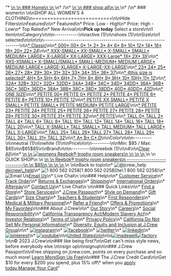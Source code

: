 "*   [\n    \n    ### Home\n    \n    ](/)\n*   /\n*   [\n    \n    ### shop all\n    \n    ](/all)\n*   /\n*   ### women\n    \n\nSHOP ALL WOMEN'S 4 CLOTHING\n===========================\n\nHide Filters\n\nFeatured\n\n*   Featured\n*   Price: Low - High\n*   Price: High - Low\n*   Top Rated\n*   New Arrival\n\n**Pick up today** Select a store\n\n1 item\n\nCategory\n\n\n------------\n\n[](/all/womens/categories/clothing?sub-categories=womens-shopall-active&crawl=no&size=4%20MEDIUM)active (1)\n\n[](/all/womens/categories/clothing?sub-categories=womens-shopall-shoes&crawl=no&size=4%20MEDIUM)shoes (1)\n\nSize\n\n1 selected[](/all/womens/categories/clothing?crawl=no)\n\n\n\n\n------------------------------------------------------------------\n\n[*   Classic](/all/womens/categories/clothing?crawl=no&fit=Classic&size=4%20MEDIUM)\n\n[*   000](/all/womens/categories/clothing?crawl=no&size=000,4%20MEDIUM)[*   00](/all/womens/categories/clothing?crawl=no&size=00,4%20MEDIUM)[*   0](/all/womens/categories/clothing?crawl=no&size=0,4%20MEDIUM)[*   1](/all/womens/categories/clothing?crawl=no&size=1,4%20MEDIUM)[*   2](/all/womens/categories/clothing?crawl=no&size=2,4%20MEDIUM)[*   3](/all/womens/categories/clothing?crawl=no&size=3,4%20MEDIUM)[*   4](/all/womens/categories/clothing?crawl=no&size=4,4%20MEDIUM)[*   6](/all/womens/categories/clothing?crawl=no&size=4%20MEDIUM,6)[*   8](/all/womens/categories/clothing?crawl=no&size=4%20MEDIUM,8)[*   10](/all/womens/categories/clothing?crawl=no&size=10,4%20MEDIUM)[*   12](/all/womens/categories/clothing?crawl=no&size=12,4%20MEDIUM)[*   14](/all/womens/categories/clothing?crawl=no&size=14,4%20MEDIUM)[*   16](/all/womens/categories/clothing?crawl=no&size=16,4%20MEDIUM)[*   18](/all/womens/categories/clothing?crawl=no&size=18,4%20MEDIUM)[*   20](/all/womens/categories/clothing?crawl=no&size=20,4%20MEDIUM)[*   22](/all/womens/categories/clothing?crawl=no&size=22,4%20MEDIUM)[*   24](/all/womens/categories/clothing?crawl=no&size=24,4%20MEDIUM)\n\n[*   XXX-SMALL](/all/womens/categories/clothing?crawl=no&size=4%20MEDIUM,XXX-SMALL)[*   XX-SMALL](/all/womens/categories/clothing?crawl=no&size=4%20MEDIUM,XX-SMALL)[*   X-SMALL](/all/womens/categories/clothing?crawl=no&size=4%20MEDIUM,X-SMALL)[*   SMALL](/all/womens/categories/clothing?crawl=no&size=4%20MEDIUM,SMALL)[*   MEDIUM](/all/womens/categories/clothing?crawl=no&size=4%20MEDIUM,MEDIUM)[*   LARGE](/all/womens/categories/clothing?crawl=no&size=4%20MEDIUM,LARGE)[*   X-LARGE](/all/womens/categories/clothing?crawl=no&size=4%20MEDIUM,X-LARGE)[*   XX-LARGE](/all/womens/categories/clothing?crawl=no&size=4%20MEDIUM,XX-LARGE)[*   XXX-Large](/all/womens/categories/clothing?crawl=no&size=4%20MEDIUM,XXXL)[*   1X](/all/womens/categories/clothing?crawl=no&size=1X,4%20MEDIUM)[*   2X](/all/womens/categories/clothing?crawl=no&size=2X,4%20MEDIUM)[*   3X](/all/womens/categories/clothing?crawl=no&size=3X,4%20MEDIUM)\n\n[*   XXS-XSMALL](/all/womens/categories/clothing?crawl=no&size=4%20MEDIUM,XXS-XSMALL)[*   X-SMALL/SMALL](/all/womens/categories/clothing?crawl=no&size=4%20MEDIUM,X-SMALL%2FSMALL)[*   SMALL-MEDIUM](/all/womens/categories/clothing?crawl=no&size=4%20MEDIUM,SMALL-MEDIUM)[*   MEDIUM LARGE](/all/womens/categories/clothing?crawl=no&size=4%20MEDIUM,MEDIUM%20LARGE)[*   MEDIUM-LARGE](/all/womens/categories/clothing?crawl=no&size=4%20MEDIUM,MEDIUM-LARGE)[*   LARGE-XLARGE](/all/womens/categories/clothing?crawl=no&size=4%20MEDIUM,LARGE-XLARGE)[*   X-LARGE-XX-LARGE](/all/womens/categories/clothing?crawl=no&size=4%20MEDIUM,X-LARGE-XX-LARGE)\n\n[*   23](/all/womens/categories/clothing?crawl=no&size=23,4%20MEDIUM)[*   24](/all/womens/categories/clothing?crawl=no&size=24G,4%20MEDIUM)[*   25](/all/womens/categories/clothing?crawl=no&size=25,4%20MEDIUM)[*   26](/all/womens/categories/clothing?crawl=no&size=26,4%20MEDIUM)[*   27](/all/womens/categories/clothing?crawl=no&size=27,4%20MEDIUM)[*   28](/all/womens/categories/clothing?crawl=no&size=28,4%20MEDIUM)[*   29](/all/womens/categories/clothing?crawl=no&size=29,4%20MEDIUM)[*   30](/all/womens/categories/clothing?crawl=no&size=30,4%20MEDIUM)[*   31](/all/womens/categories/clothing?crawl=no&size=31,4%20MEDIUM)[*   32](/all/womens/categories/clothing?crawl=no&size=32,4%20MEDIUM)[*   33](/all/womens/categories/clothing?crawl=no&size=33,4%20MEDIUM)[*   34](/all/womens/categories/clothing?crawl=no&size=34,4%20MEDIUM)[*   35](/all/womens/categories/clothing?crawl=no&size=35,4%20MEDIUM)[*   36](/all/womens/categories/clothing?crawl=no&size=36,4%20MEDIUM)[*   37](/all/womens/categories/clothing?crawl=no&size=37,4%20MEDIUM)\n\n[*   4this size is selected](/all/womens/categories/clothing?crawl=no)[*   4H](/all/womens/categories/clothing?crawl=no&size=4%20MEDIUM,4H%20MEDIUM)[*   5](/all/womens/categories/clothing?crawl=no&size=4%20MEDIUM,5%20MEDIUM)[*   5H](/all/womens/categories/clothing?crawl=no&size=4%20MEDIUM,5H%20MEDIUM)[*   6](/all/womens/categories/clothing?crawl=no&size=4%20MEDIUM,6%20MEDIUM)[*   6H](/all/womens/categories/clothing?crawl=no&size=4%20MEDIUM,6H%20MEDIUM)[*   7](/all/womens/categories/clothing?crawl=no&size=4%20MEDIUM,7%20MEDIUM)[*   7H](/all/womens/categories/clothing?crawl=no&size=4%20MEDIUM,7H%20MEDIUM)[*   8](/all/womens/categories/clothing?crawl=no&size=4%20MEDIUM,8%20MEDIUM)[*   8H](/all/womens/categories/clothing?crawl=no&size=4%20MEDIUM,8H%20MEDIUM)[*   9](/all/womens/categories/clothing?crawl=no&size=4%20MEDIUM,9%20MEDIUM)[*   9H](/all/womens/categories/clothing?crawl=no&size=4%20MEDIUM,9H%20MEDIUM)[*   10](/all/womens/categories/clothing?crawl=no&size=10%20MEDIUM,4%20MEDIUM)[*   10H](/all/womens/categories/clothing?crawl=no&size=10H%20MEDIUM,4%20MEDIUM)[*   11](/all/womens/categories/clothing?crawl=no&size=11%20MEDIUM,4%20MEDIUM)[*   12](/all/womens/categories/clothing?crawl=no&size=12%20MEDIUM,4%20MEDIUM)\n\n[*   32A](/all/womens/categories/clothing?crawl=no&size=32A,4%20MEDIUM)[*   32B](/all/womens/categories/clothing?crawl=no&size=32B,4%20MEDIUM)[*   32C](/all/womens/categories/clothing?crawl=no&size=32C,4%20MEDIUM)[*   32D](/all/womens/categories/clothing?crawl=no&size=32D,4%20MEDIUM)[*   32DD](/all/womens/categories/clothing?crawl=no&size=32DD,4%20MEDIUM)[*   34A](/all/womens/categories/clothing?crawl=no&size=34A,4%20MEDIUM)[*   34B](/all/womens/categories/clothing?crawl=no&size=34B,4%20MEDIUM)[*   34C](/all/womens/categories/clothing?crawl=no&size=34C,4%20MEDIUM)[*   34D](/all/womens/categories/clothing?crawl=no&size=34D,4%20MEDIUM)[*   34DD](/all/womens/categories/clothing?crawl=no&size=34DD,4%20MEDIUM)[*   36A](/all/womens/categories/clothing?crawl=no&size=36A,4%20MEDIUM)[*   36B](/all/womens/categories/clothing?crawl=no&size=36B,4%20MEDIUM)[*   36C](/all/womens/categories/clothing?crawl=no&size=36C,4%20MEDIUM)[*   36D](/all/womens/categories/clothing?crawl=no&size=36D,4%20MEDIUM)[*   36DD](/all/womens/categories/clothing?crawl=no&size=36DD,4%20MEDIUM)[*   38A](/all/womens/categories/clothing?crawl=no&size=38A,4%20MEDIUM)[*   38B](/all/womens/categories/clothing?crawl=no&size=38B,4%20MEDIUM)[*   38C](/all/womens/categories/clothing?crawl=no&size=38C,4%20MEDIUM)[*   38D](/all/womens/categories/clothing?crawl=no&size=38D,4%20MEDIUM)[*   38DD](/all/womens/categories/clothing?crawl=no&size=38DD,4%20MEDIUM)[*   40D](/all/womens/categories/clothing?crawl=no&size=4%20MEDIUM,40D)[*   40DD](/all/womens/categories/clothing?crawl=no&size=4%20MEDIUM,40DD)[*   42D](/all/womens/categories/clothing?crawl=no&size=4%20MEDIUM,42D)\n\n[*   ONE SIZE](/all/womens/categories/clothing?crawl=no&size=4%20MEDIUM,ONE%20SIZE)\n\n[*   PETITE 00](/all/womens/categories/clothing?crawl=no&size=4%20MEDIUM,PETITE%2000)[*   PETITE 0](/all/womens/categories/clothing?crawl=no&size=4%20MEDIUM,PETITE%200)[*   PETITE 2](/all/womens/categories/clothing?crawl=no&size=4%20MEDIUM,PETITE%202)[*   PETITE 4](/all/womens/categories/clothing?crawl=no&size=4%20MEDIUM,PETITE%204)[*   PETITE 6](/all/womens/categories/clothing?crawl=no&size=4%20MEDIUM,PETITE%206)[*   PETITE 8](/all/womens/categories/clothing?crawl=no&size=4%20MEDIUM,PETITE%208)[*   PETITE 10](/all/womens/categories/clothing?crawl=no&size=4%20MEDIUM,PETITE%2010)[*   PETITE 12](/all/womens/categories/clothing?crawl=no&size=4%20MEDIUM,PETITE%2012)\n\n[*   PETITE XX SMALL](/all/womens/categories/clothing?crawl=no&size=4%20MEDIUM,PETITE%20XX%20SMALL)[*   PETITE X SMALL](/all/womens/categories/clothing?crawl=no&size=4%20MEDIUM,PETITE%20X%20SMALL)[*   PETITE SMALL](/all/womens/categories/clothing?crawl=no&size=4%20MEDIUM,PETITE%20SMALL)[*   PETITE MEDIUM](/all/womens/categories/clothing?crawl=no&size=4%20MEDIUM,PETITE%20MEDIUM)[*   PETITE LARGE](/all/womens/categories/clothing?crawl=no&size=4%20MEDIUM,PETITE%20LARGE)\n\n[*   PETITE 23](/all/womens/categories/clothing?crawl=no&size=4%20MEDIUM,PETITE%2023)[*   PETITE 24](/all/womens/categories/clothing?crawl=no&size=4%20MEDIUM,PETITE%2024)[*   PETITE 25](/all/womens/categories/clothing?crawl=no&size=4%20MEDIUM,PETITE%2025)[*   PETITE 26](/all/womens/categories/clothing?crawl=no&size=4%20MEDIUM,PETITE%2026)[*   PETITE 27](/all/womens/categories/clothing?crawl=no&size=4%20MEDIUM,PETITE%2027)[*   PETITE 28](/all/womens/categories/clothing?crawl=no&size=4%20MEDIUM,PETITE%2028)[*   PETITE 29](/all/womens/categories/clothing?crawl=no&size=4%20MEDIUM,PETITE%2029)[*   PETITE 30](/all/womens/categories/clothing?crawl=no&size=4%20MEDIUM,PETITE%2030)[*   PETITE 31](/all/womens/categories/clothing?crawl=no&size=4%20MEDIUM,PETITE%2031)[*   PETITE 32](/all/womens/categories/clothing?crawl=no&size=4%20MEDIUM,PETITE%2032)\n\n[*   PETITE](/all/womens/categories/clothing?crawl=no&size=4%20MEDIUM,PETITE)\n\n[*   TALL 0](/all/womens/categories/clothing?crawl=no&size=4%20MEDIUM,TALL%20SIZE%200)[*   TALL 2](/all/womens/categories/clothing?crawl=no&size=4%20MEDIUM,TALL%202)[*   TALL 4](/all/womens/categories/clothing?crawl=no&size=4%20MEDIUM,TALL%204)[*   TALL 6](/all/womens/categories/clothing?crawl=no&size=4%20MEDIUM,TALL%206)[*   TALL 8](/all/womens/categories/clothing?crawl=no&size=4%20MEDIUM,TALL%208)[*   TALL 10](/all/womens/categories/clothing?crawl=no&size=4%20MEDIUM,TALL%2010)[*   TALL 12](/all/womens/categories/clothing?crawl=no&size=4%20MEDIUM,TALL%2012)[*   TALL 14](/all/womens/categories/clothing?crawl=no&size=4%20MEDIUM,TALL%2014)[*   TALL 16](/all/womens/categories/clothing?crawl=no&size=4%20MEDIUM,TALL%2016)[*   TALL 18](/all/womens/categories/clothing?crawl=no&size=4%20MEDIUM,TALL%2018)[*   TALL 20](/all/womens/categories/clothing?crawl=no&size=4%20MEDIUM,TALL%2020)\n\n[*   TALL X-SMALL](/all/womens/categories/clothing?crawl=no&size=4%20MEDIUM,TALL%20X-SMALL)[*   TALL SMALL](/all/womens/categories/clothing?crawl=no&size=4%20MEDIUM,TALL%20SMALL)[*   TALL MEDIUM](/all/womens/categories/clothing?crawl=no&size=4%20MEDIUM,TALL%20MEDIUM)[*   TALL LARGE](/all/womens/categories/clothing?crawl=no&size=4%20MEDIUM,TALL%20LARGE)[*   TALL X-LARGE](/all/womens/categories/clothing?crawl=no&size=4%20MEDIUM,TALL%20X-LARGE)\n\n[*   TALL 25](/all/womens/categories/clothing?crawl=no&size=4%20MEDIUM,TALL%2025)[*   TALL 26](/all/womens/categories/clothing?crawl=no&size=4%20MEDIUM,TALL%2026)[*   TALL 27](/all/womens/categories/clothing?crawl=no&size=4%20MEDIUM,TALL%2027)[*   TALL 28](/all/womens/categories/clothing?crawl=no&size=4%20MEDIUM,TALL%2028)[*   TALL 29](/all/womens/categories/clothing?crawl=no&size=4%20MEDIUM,TALL%2029)[*   TALL 30](/all/womens/categories/clothing?crawl=no&size=4%20MEDIUM,TALL%2030)[*   TALL 31](/all/womens/categories/clothing?crawl=no&size=4%20MEDIUM,TALL%2031)[*   TALL 32](/all/womens/categories/clothing?crawl=no&size=4%20MEDIUM,TALL%2032)\n\n[*   A](/all/womens/categories/clothing?crawl=no&size=4%20MEDIUM,A)[*   B](/all/womens/categories/clothing?crawl=no&size=4%20MEDIUM,B)[*   C](/all/womens/categories/clothing?crawl=no&size=4%20MEDIUM,C)[*   D](/all/womens/categories/clothing?crawl=no&size=4%20MEDIUM,D)\n\nColor\n\n\n---------\n\n[](/all/womens/categories/clothing?crawl=no&l_color=root-neutral&size=4%20MEDIUM)neutral (1)\n\n[](/all/womens/categories/clothing?crawl=no&l_color=root-white&size=4%20MEDIUM)white (1)\n\nPrice\n\n\n---------\n\nMin: $85 / Max: $85\n\n$85$85\n\nBrand\n\n\n---------\n\n[](/all/womens/categories/clothing?brand=REEBOK&crawl=no&size=4%20MEDIUM)reebok (1)\n\n4[](/all/womens/categories/clothing?crawl=no)\n\n[Clear All](/all/womens/categories/clothing?crawl=no)\n\n*   [\n    \n    ![womens Reebok&reg; trophy room sneakers](https://www.jcrew.com/s7-img-facade/BO827_EE4215?hei=640&crop=0,0,512,0)\n    \n    \n    \n    ](/p/womens/categories/clothing/active/sneakers/reebokreg-trophy-room-sneakers/BO827?display=standard&fit=Classic&color_name=chalk/grey/alabaster&colorProductCode=BO827)\n    \n    QUICK SHOP\n    \n    [\n    \n    Reebok® trophy room sneakers\n    ----------------------------\n    \n    $85\n    \n    \n    \n    ](/p/womens/categories/clothing/active/sneakers/reebokreg-trophy-room-sneakers/BO827?display=standard&fit=Classic&color_name=chalk/grey/alabaster&colorProductCode=BO827)\n    \n\nBack to top\n\n*   ![@jcrew_help](/next-static/images/sidecar-modules/footer/twitter-2.svg)[@jcrew\\_help](https://twitter.com/jcrew_help)\n*   ![1 800 562 0258](/next-static/images/sidecar-modules/footer/phone-2.svg)[1 800 562 0258](tel:1 800 562 0258)\n*   ![Email Us](/next-static/images/sidecar-modules/footer/email.svg)[Email Us](mailto:help@jcrew.com)\n*   Live Chat\n    \n\n### Help\n\n*   [Customer Service](/help/customer-service)\n*   [Track Order](/help/order-status)\n*   [Returns & Exchanges](/help/returns-exchanges)\n*   [Shipping](/help/shipping-handling)\n*   [International Orders](/help/international-orders)\n*   [Afterpay](/afterpay-faq)\n*   [Contact Us](/help/contact-us)\n*   Live Chat\n    \n\n### Quick Links\n\n*   [Find a Store](https://stores.jcrew.com/search)\n*   [Store Services](/s/store-services)\n*   [J.Crew Passport](/s/rewards)\n*   [Style on Demand](/s/style-on-demand)\n*   [Gift Cards](/help/gift-card)\n*   [Size Charts](/r/size-charts)\n*   [Teachers & Students](/s/teacher-student-discount)\n*   [First Responders](/s/military-medical-first-responder-discount)\n*   [Medical & Military Personnel](/s/military-medical-first-responder-discount)\n*   [Refer a Friend](/share)\n*   [Offers & Promotions](/best-deals)\n*   [My Favorites](/favorites)\n\n### About J.Crew\n\n*   [Our Story](/s/aboutus)\n*   [Careers](https://jobs.jcrew.com)\n*   [Social Responsibility](/s/corporate-responsibility)\n*   [California Transparency Act/Modern Slavery Act](/s/CSR-california-transparency-act)\n*   [Investor Relations](https://investors.jcrew.com)\n*   [Terms of Use](/help/terms-of-use)\n*   [Privacy Policy](/help/privacy-policy)\n*   [California Do Not Sell My Personal Information](https://jcrew.clarip.com/dsr/create?brand=jcrew&type=3)\n*   [Diversity, Equity and Inclusion at J.Crew Group](/s/diversity-equity-inclusion)\n\n*   [![instagram](/next-static/images/sidecar-modules/footer/instagram-2.svg)](http://instagram.com/jcrew)\n*   [![facebook](/next-static/images/sidecar-modules/footer/facebook-2.svg)](https://www.facebook.com/jcrew)\n*   [![twitter](/next-static/images/sidecar-modules/footer/twitter-2.svg)](https://twitter.com/jcrew)\n*   [![linkedin](/next-static/images/sidecar-modules/footer/linkedin.svg)](https://www.linkedin.com/company/j-crew)\n*   [![pinterest](/next-static/images/sidecar-modules/footer/pinterest-2.svg)](http://pinterest.com/jcrew/)\n*   [![youtube](/next-static/images/sidecar-modules/footer/youtube-2.svg)](http://www.youtube.com/user/jcrewinsider)\n\n[United States\n\n](/r/context-chooser)\n\n[![madewell](/next-static/images/sidecar-modules/footer/madewell.svg)](https://www.madewell.com)[![factory](/next-static/images/sidecar-modules/navigation/jcrew-factory-logo-black.svg)](https://factory.jcrew.com)\n\n© 2023 J.Crew\n\n### like being first?\n\nGet can't-miss style news, before everybody else.\n\nsign up\n\nsignup\n\n### J.Crew Passport\n\nFree shipping on jcrew.com, points on every purchase and so much more! [Learn More](/s/rewards)[Sign Up Free](/?register=true)\n\n### The J.Crew Credit Card\n\nGet $10 for every $200 you spend, plus 15% off\\* when you [apply today.](/s/credit-card)[Manage Your Card](https://d.comenity.net/jcrew/)"